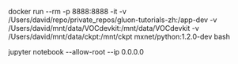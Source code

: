 
docker run --rm -p 8888:8888 -it -v /Users/david/repo/private_repos/gluon-tutorials-zh:/app-dev -v /Users/david/mnt/data/VOCdevkit:/mnt/data/VOCdevkit -v /Users/david/mnt/data/ckpt:/mnt/ckpt mxnet/python:1.2.0-dev bash



jupyter notebook --allow-root --ip 0.0.0.0

